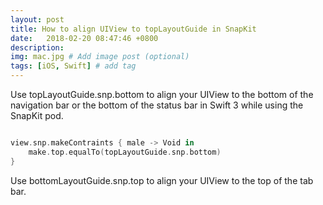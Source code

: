 ```yaml
---
layout: post
title: How to align UIView to topLayoutGuide in SnapKit
date:   2018-02-20 08:47:46 +0800
description: 
img: mac.jpg # Add image post (optional)
tags: [iOS, Swift] # add tag
---
```


Use topLayoutGuide.snp.bottom to align your UIView to the bottom of the navigation bar or the bottom of the status bar in Swift 3 while using the SnapKit pod.
```swift

view.snp.makeContraints { male -> Void in
    make.top.equalTo(topLayoutGuide.snp.bottom)
}

```

Use bottomLayoutGuide.snp.top to align your UIView to the top of the tab bar.